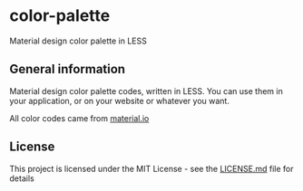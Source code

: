 # color-palette
Material design color palette in LESS


## General information
Material design color palette codes, written in LESS.
You can use them in your application, or on your website or whatever you want.

All color codes came from [material.io](https://material.io/guidelines/style/color.html#color-color-tool)


## License
This project is licensed under the MIT License - see the [LICENSE.md](LICENSE.md) file for details

